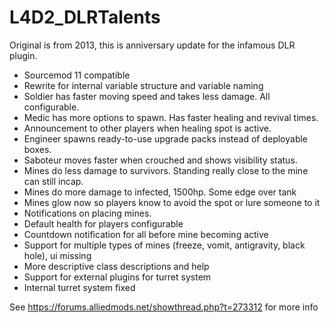 # L4D2_DLRTalents

Original is from 2013, this is anniversary update for the infamous DLR plugin.

- Sourcemod 11 compatible
- Rewrite for internal variable structure and variable naming
- Soldier has faster moving speed and takes less damage. All configurable.
- Medic has more options to spawn. Has faster healing and revival times.
- Announcement to other players when healing spot is active.
- Engineer spawns ready-to-use upgrade packs instead of deployable boxes.
- Saboteur moves faster when crouched and shows visibility status.
- Mines do less damage to survivors. Standing really close to the mine can still incap.
- Mines do more damage to infected, 1500hp. Some edge over tank
- Mines glow now so players know to avoid the spot or lure someone to it
- Notifications on placing mines.
- Default health for players configurable
- Countdown notification for all before mine becoming active
- Support for multiple types of mines (freeze, vomit, antigravity, black hole), ui missing
- More descriptive class descriptions and help
- Support for external plugins for turret system
- Internal turret system fixed

See https://forums.alliedmods.net/showthread.php?t=273312 for more info
